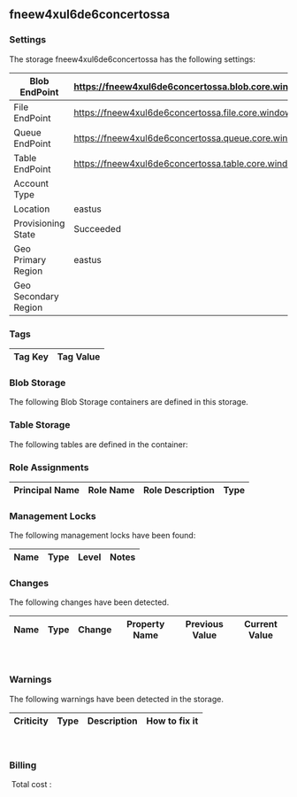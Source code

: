 
## fneew4xul6de6concertossa 

### Settings
The storage fneew4xul6de6concertossa has the following settings:

| Blob EndPoint | https://fneew4xul6de6concertossa.blob.core.windows.net/  |
| --- | --- |
| File EndPoint | https://fneew4xul6de6concertossa.file.core.windows.net/  |
| Queue EndPoint | https://fneew4xul6de6concertossa.queue.core.windows.net/  |
| Table EndPoint | https://fneew4xul6de6concertossa.table.core.windows.net/  |
| Account Type |   |
| Location | eastus  |
| Provisioning State | Succeeded  |
| Geo Primary Region | eastus  |
| Geo Secondary Region |   |


### Tags


| Tag Key | Tag Value |
| --- | --- |

### Blob Storage
The following Blob Storage containers are defined in this storage. 

### Table Storage
The following tables are defined in the container:

### Role Assignments


| Principal Name | Role Name | Role Description | Type |
| --- | --- | --- | --- |

### Management Locks
The following management locks have been found: 

| Name | Type | Level | Notes |
| --- | --- | --- | --- |

### Changes
The following changes have been detected. 

| Name | Type | Change | Property Name | Previous Value | Current Value |
| --- | --- | --- | --- | --- | --- |
 
### Warnings
The following warnings have been detected in the storage. 

| Criticity | Type | Description | How to fix it |
| --- | --- | --- | --- |
 
### Billing
 Total cost : 
